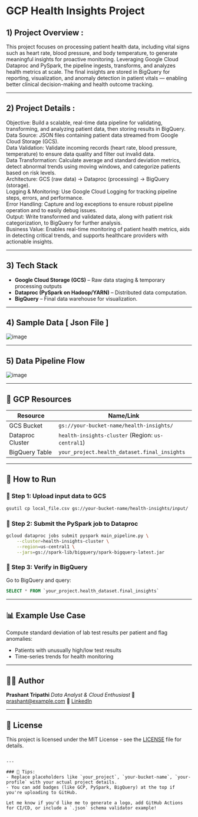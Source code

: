 
# GCP Health Insights Project


## 1) Project Overview :

This project focuses on processing patient health data, including vital signs such as heart rate, blood pressure, and body temperature, to generate meaningful insights for proactive monitoring. Leveraging Google Cloud Dataproc and PySpark, the pipeline ingests, transforms, and analyzes  health metrics at scale. The final insights are stored in BigQuery for reporting, visualization, and anomaly detection in patient vitals — enabling better clinical decision-making and health outcome tracking.

---

## 2) Project Details :
 

Objective: Build a scalable, real-time data pipeline for validating, transforming, and analyzing patient data, then storing results in BigQuery. <br>
Data Source: JSON files containing patient data streamed from Google Cloud Storage (GCS). <br>
Data Validation: Validate incoming records (heart rate, blood pressure, temperature) to ensure data quality and filter out invalid data. <br>
Data Transformation: Calculate average and standard deviation metrics, detect abnormal trends using moving windows, and categorize patients based on risk levels. <br>
Architecture: GCS (raw data) → Dataproc (processing) → BigQuery (storage). <br>
Logging & Monitoring: Use Google Cloud Logging for tracking pipeline steps, errors, and performance. <br>
Error Handling: Capture and log exceptions to ensure robust pipeline operation and to easily debug issues. <br>
Output: Write transformed and validated data, along with patient risk categorization, to BigQuery for further analysis. <br>
Business Value: Enables real-time monitoring of patient health metrics, aids in detecting critical trends, and supports healthcare providers with actionable insights. <br>

---

## 3) Tech Stack

- **Google Cloud Storage (GCS)** – Raw data staging & temporary processing outputs
- **Dataproc (PySpark on Hadoop/YARN)** – Distributed data computation.
- **BigQuery** – Final data warehouse for visualization.

---

## 4) Sample Data [ Json File ]

![image](https://github.com/user-attachments/assets/2fccf8b6-6185-4a52-b102-332a2465bac1)

---

## 5) Data Pipeline Flow

![image](https://github.com/user-attachments/assets/bee1298e-b27a-438f-8f03-351958f6e65e)

---


## 📌 GCP Resources

| Resource | Name/Link |
|----------|-----------|
| GCS Bucket | `gs://your-bucket-name/health-insights/` |
| Dataproc Cluster | `health-insights-cluster` (Region: `us-central1`) |
| BigQuery Table | `your_project.health_dataset.final_insights` |

---

## 🚀 How to Run

### 🔁 Step 1: Upload input data to GCS
```bash
gsutil cp local_file.csv gs://your-bucket-name/health-insights/input/
````

### 🔁 Step 2: Submit the PySpark job to Dataproc

```bash
gcloud dataproc jobs submit pyspark main_pipeline.py \
    --cluster=health-insights-cluster \
    --region=us-central1 \
    --jars=gs://spark-lib/bigquery/spark-bigquery-latest.jar
```

### 🔁 Step 3: Verify in BigQuery

Go to BigQuery and query:

```sql
SELECT * FROM `your_project.health_dataset.final_insights`
```

---

## 📊 Example Use Case

Compute standard deviation of lab test results per patient and flag anomalies:

* Patients with unusually high/low test results
* Time-series trends for health monitoring

---

## 👨‍💻 Author

**Prashant Tripathi**
*Data Analyst & Cloud Enthusiast*
📧 [prashant@example.com](mailto:prashant@example.com)
🔗 [LinkedIn](https://linkedin.com/in/your-profile)

---

## 📃 License

This project is licensed under the MIT License - see the [LICENSE](LICENSE) file for details.

```

---

### 📝 Tips:
- Replace placeholders like `your_project`, `your-bucket-name`, `your-profile` with your actual project details.
- You can add badges (like GCP, PySpark, BigQuery) at the top if you're uploading to GitHub.

Let me know if you'd like me to generate a logo, add GitHub Actions for CI/CD, or include a `.json` schema validator example!
```
